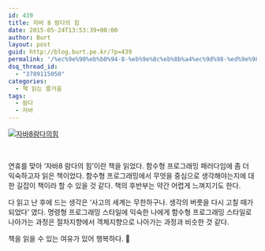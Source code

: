 ```yaml
---
id: 439
title: 자바 8 람다의 힘
date: 2015-05-24T13:53:39+00:00
author: Burt
layout: post
guid: http://blog.burt.pe.kr/?p=439
permalink: '/%ec%9e%90%eb%b0%94-8-%eb%9e%8c%eb%8b%a4%ec%9d%98-%ed%9e%98-2/'
dsq_thread_id:
  - "3789115050"
categories:
  - 책 읽는 즐거움
tags:
  - 람다
  - 자바
---
```

[<img class=" size-full wp-image-440 aligncenter" src="http://i1.wp.com/blog.burt.pe.kr/wp-content/uploads/2015/05/java8lamdas.jpg?resize=490%2C653" alt="자바8람다의힘" srcset="http://i1.wp.com/burt.pe.kr/wp-content/uploads/2015/05/java8lamdas.jpg?w=490 490w, http://i1.wp.com/burt.pe.kr/wp-content/uploads/2015/05/java8lamdas.jpg?resize=225%2C300 225w" sizes="(max-width: 490px) 100vw, 490px" data-recalc-dims="1" />](http://i1.wp.com/blog.burt.pe.kr/wp-content/uploads/2015/05/java8lamdas.jpg)

&nbsp;

연휴를 맞아 &#8216;자바8 람다의 힘&#8217;이란 책을 읽었다. 함수형 프로그래밍 패러다임에 좀 더 익숙하고자 읽은 책이었다. 함수형 프로그래밍에서 무엇을 중심으로 생각해야는지에 대한 길잡이 책이라 할 수 있을 것 같다. 책의 후반부는 약간 어렵게 느껴지기도 한다.

다 읽고 난 후에 드는 생각은 &#8216;사고의 세계는 무한하구나. 생각의 버릇을 다시 고칠 때가 되었다&#8217; 였다. 명령형 프로그래밍 스타일에 익숙한 나에게 함수형 프로그래밍 스타일로 나아가는 과정은 절차지향에서 객체지향으로 나아가는 과정과 비슷한 것 같다.

책을 읽을 수 있는 여유가 있어 행복하다. 🙂